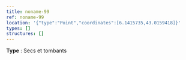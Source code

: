 ```yaml
---
title: noname-99
ref: noname-99
location: '{"type":"Point","coordinates":[6.1415735,43.0159418]}'
types: []
structures: []
---
```


**Type** : Secs et tombants  

